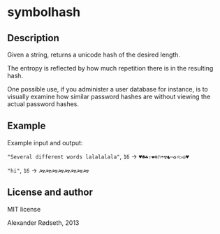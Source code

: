 symbolhash
==========

Description
-----------

Given a string, returns a unicode hash of the desired length.

The entropy is reflected by how much repetition there is in the resulting hash.

One possible use, if you administer a user database for instance, is to visually examine how similar password hashes are without viewing the actual password hashes.

Example
-------

Example input and output:

```"Several different words lalalalala"```, ```16``` -> ```♥☻☘⇧❤❄תּ☂☢♞✂♻⚡▷☮♥```

```"hi"```, ```16``` -> ```☭☢☭☢☭☢☭☢☭☢☭☢☭☢☭☢```

License and author
------------------

MIT license

Alexander Rødseth, 2013
